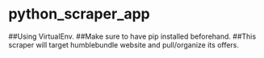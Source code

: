 # python_scraper_app
##Using VirtualEnv. 
##Make sure to have pip installed beforehand. 
##This scraper will target humblebundle website and pull/organize its offers.

